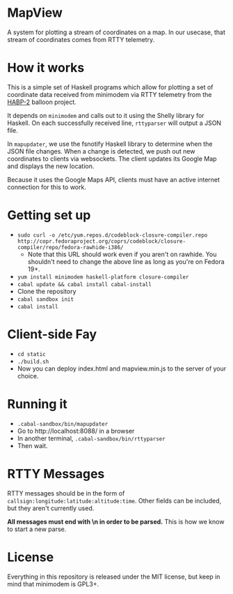# MapView

A system for plotting a stream of coordinates on a map.
In our usecase, that stream of coordinates comes from RTTY telemetry.

# How it works

This is a simple set of Haskell programs which allow for plotting a set of
coordinate data received from minimodem via RTTY telemetry from the
[HABP-2](https://wiki.w8upd.org/wiki/Planning/UA-HABP2) balloon project.

It depends on `minimodem` and calls out to it using the Shelly library for
Haskell. On each successfully received line, `rttyparser` will output a JSON
file.

In `mapupdater`, we use the fsnotify Haskell library to determine when the JSON
file changes. When a change is detected, we push out new coordinates to clients
via websockets. The client updates its Google Map and displays the new location.

Because it uses the Google Maps API, clients must have an active internet
connection for this to work.

# Getting set up
* `sudo curl -o /etc/yum.repos.d/codeblock-closure-compiler.repo http://copr.fedoraproject.org/coprs/codeblock/closure-compiler/repo/fedora-rawhide-i386/`
  * Note that this URL should work even if you aren't on rawhide. You shouldn't need to change the above line as long as you're on Fedora 19+.
* `yum install minimodem haskell-platform closure-compiler`
* `cabal update && cabal install cabal-install`
* Clone the repository
* `cabal sandbox init`
* `cabal install`

# Client-side Fay
* `cd static`
* `./build.sh`
* Now you can deploy index.html and mapview.min.js to the server of your choice.

# Running it
* `.cabal-sandbox/bin/mapupdater`
* Go to http://localhost:8088/ in a browser
* In another terminal, `.cabal-sandbox/bin/rttyparser`
* Then wait.

# RTTY Messages

RTTY messages should be in the form of
`callsign:longitude:latitude:altitude:time`.
Other fields can be included, but they aren't currently used.

**All messages must end with \n in order to be parsed.** This is how we know
to start a new parse.

# License

Everything in this repository is released under the MIT license, but keep in
mind that minimodem is GPL3+.
